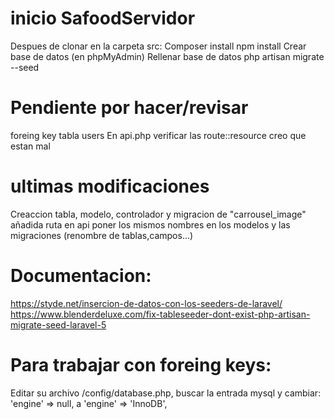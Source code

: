 # inicio SafoodServidor
Despues de clonar en la carpeta src:
    Composer install
    npm install
Crear base de datos (en phpMyAdmin)
Rellenar base de datos
    php artisan migrate --seed

# Pendiente por hacer/revisar
foreing key tabla users
En api.php verificar las route::resource creo que estan mal
# ultimas modificaciones
Creaccion tabla, modelo, controlador y migracion de "carrousel_image"
añadida ruta en api
poner los mismos nombres en los modelos y las migraciones (renombre de tablas,campos...)


# Documentacion:
https://styde.net/insercion-de-datos-con-los-seeders-de-laravel/
https://www.blenderdeluxe.com/fix-tableseeder-dont-exist-php-artisan-migrate-seed-laravel-5

# Para trabajar con foreing keys:
Editar su archivo /config/database.php, buscar la entrada mysql y cambiar:
'engine' => null,   a    'engine' => 'InnoDB',